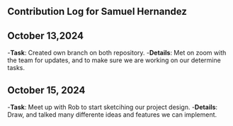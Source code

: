 ## Contribution Log for Samuel Hernandez

## October 13,2024

-**Task**: Created own branch on both repository. -**Details**: Met on zoom with the team for updates, and to make sure we are working on our determine tasks.

## October 15, 2024

-**Task**: Meet up with Rob to start sketcihing our project design. -**Details**: Draw, and talked many differente ideas and features we can implement.
